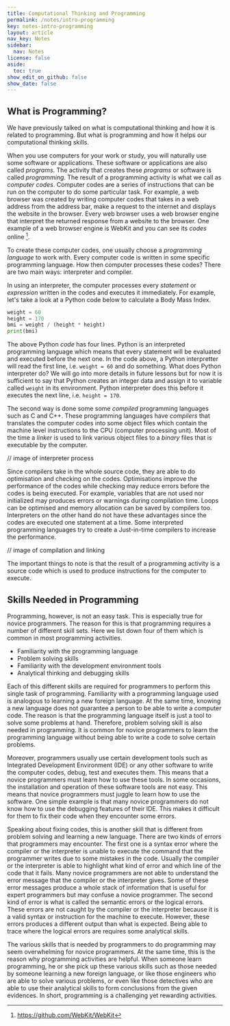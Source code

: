 ```yaml
---
title: Computational Thinking and Programming
permalink: /notes/intro-programming
key: notes-intro-programming
layout: article
nav_key: Notes
sidebar:
  nav: Notes
license: false
aside:
  toc: true
show_edit_on_github: false
show_date: false
---
```


## What is Programming?

We have previously talked on what is computational thinking and how it is related to programming. But what is programming and how it helps our computational thinking skills. 

When you use computers for your work or study, you will naturally use some software or applications. These software or applications are also called *programs*. The activity that creates these *programs* or software is called *programming*. The result of a programming activity is what we call as *computer codes*. Computer codes are a series of instructions that can be run on the computer to do some particular task. For example, a web browser was created by writing computer codes that takes in a web address from the address bar, make a request to the internet and displays the website in the browser. Every web browser uses a web browser engine that interpret the returned response from a website to the browser. One example of a web browser engine is WebKit and you can see its *codes* online [^1]. 

To create these computer codes, one usually choose a *programming language* to work with. Every computer code is written in some specific programming language. How then computer processes these codes? There are two main ways: interpreter and compiler. 

In using an interpreter, the computer processes every *statement* or *expression* written in the codes and executes it immediately. For example, let's take a look at a Python code below to calculate a Body Mass Index.

```python
weight = 60
height = 170
bmi = weight / (height * height)
print(bmi)
```

The above Python *code* has four lines. Python is an interpreted programming language which means that every statement will be evaluated and executed before the next one. In the code above, a Python interpretter will read the first line, i.e. `weight = 60` and do something. What does Python interpreter do? We will go into more details in future lessons but for now it is sufficient to say that Python creates an integer data and assign it to variable called `weight` in its environment. Python interpreter does this before it executes the next line, i.e. `height = 170`. 

The second way is done some some *compiled* programming languages such as C and C++. These programming languages have  *compilers* that translates the computer codes into some object files which contain the machine level instructions to the CPU (computer processing unit). Most of the time a *linker* is used to link various object files to a *binary* files that is executable by the computer. 

// image of interpreter process

Since compilers take in the whole source code, they are able to do optimisation and checking on the codes. Optimisations improve the performance of the codes while checking may reduce errors before the codes is being executed. For example, variables that are not used nor initialized may produces errors or warnings during compilation time. Loops can be optimised and memory allocation can be saved by compilers too. Interpreters on the other hand do not have these advantages since the codes are executed one statement at a time. Some interpreted programming languages try to create a Just-in-time compilers to increase the performance.

// image of compilation and linking

The important things to note is that the result of a programming activity is a source code which is used to produce instructions for the computer to execute. 

[^1]: https://github.com/WebKit/WebKit 

## Skills Needed in Programming

Programming, however, is not an easy task. This is especially true for novice programmers. The reason for this is that programming requires a number of different skill sets. Here we list down four of them which is common in most programming activities.
- Familiarity with the programming language
- Problem solving skills
- Familiarity with the development environment tools
- Analytical thinking and debugging skills

Each of this different skills are required for programmers to perform this single task of programming. Familiarity with a programming language used is analogous to learning a new foreign language. At the same time, knowing a new language does not guarantee a person to be able to write a computer code. The reason is that the programming language itself is just a tool to solve some problems at hand. Therefore, problem solving skill is also needed in programming. It is common for novice programmers to learn the programming language without being able to write a code to solve certain problems. 

Moreover, programmers usually use certain development tools such as Integrated Development Environment (IDE) or any other software to write the computer codes, debug, test and executes them. This means that a novice programmers must learn how to use these tools. In some occasions, the installation and operation of these software tools are not easy. This means that novice programmers must juggle to learn how to use the software. One simple example is that many novice programmers do not know how to use the debugging features of their IDE. This makes it difficult for them to fix their code when they encounter some errors.

Speaking about fixing codes, this is another skill that is different from problem solving and learning a new language. There are two kinds of errors that programmers may encounter. The first one is a syntax error where the compiler or the interpreter is unable to execute the command that the programmer writes due to some mistakes in the code. Usually the compiler or the interpreter is able to highlight what kind of error and which line of the code that it fails. Many novice programmers are not able to understand the error message that the compiler or the interpreter gives. Some of these error messages produce a whole stack of information that is useful for expert programmers but may confuse a novice programmer. The second kind of error is what is called the semantic errors or the logical errors. These errors are not caught by the compiler or the interpreter because it is a valid syntax or instruction for the machine to execute. However, these errors produces a different output than what is expected. Being able to trace where the logical errors are requires  some analytical skills. 

The various skills that is needed by programmers to do programming may seem overwhelming for novice programmers. At the same time, this is the reason why programming activities are helpful. When someone learn programming, he or she pick up these various skills such as those needed by someone learning a new foreign language, or like those engineers who are able to solve various problems, or even like those detectives who are able to use their analytical skills to form conclusions from the given evidences. In short, programming is a challenging yet rewarding activities. 
